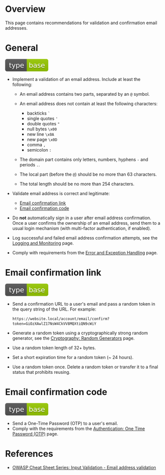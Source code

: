 # Overview

This page contains recommendations for validation and confirmation email addresses.

# General

<div align="left">
<img src="/.gitbook/assets/type-base-icon.svg">
</div>

- Implement a validation of an email address. Include at least the following:

    - An email address contains two parts, separated by an `@` symbol.
    - An email address does not contain at least the following characters:

        - backticks `` ` ``
        - single quotes `'`
        - double quotes `"`
        - null bytes `\x00`
        - new line `\x0A`
        - new page `\x0D`
        - comma `,`
        - semicolon `:`

    - The domain part contains only letters, numbers, hyphens `-` and periods `.`.
    - The local part (before the `@`) should be no more than 63 characters.
    - The total length should be no more than 254 characters.

- Validate email address is correct and legitimate:

    - [Email confirmation link](#email-confirmation-link)
    - [Email confirmation code](#email-confirmation-code)

- Do **not** automatically sign in a user after email address confirmation. Once a user confirms the ownership of an email address, send them to a usual login mechanism (with multi-factor authentication, if enabled).
- Log successful and failed email address confirmation attempts, see the [Logging and Monitoring](/Web%20Application/Logging%20and%20Monitoring/README.md) page.
- Comply with requirements from the [Error and Exception Handling](/Web%20Application/Error%20and%20Exception%20Handling/README.md) page.

# Email confirmation link

<div align="left">
<img src="/.gitbook/assets/type-base-icon.svg">
</div>

- Send a confirmation URL to a user's email and pass a random token in the query string of the URL. For example:

    ```
    https://website.local/account/email/confirm?token=GiOzXAwlZ17NsW4CkVV8MQXtiQN9cWiY
    ```

- Generate a random token using a cryptographically strong random generator, see the [Cryptography: Random Generators](/Web%20Application/Cryptography/Random%20Generators/README.md) page.
- Use a random token length of 32+ bytes.
- Set a short expiration time for a random token (~ 24 hours).
- Use a random token once. Delete a random token or transfer it to a final status that prohibits reusing.

# Email confirmation code

<div align="left">
<img src="/.gitbook/assets/type-base-icon.svg">
</div>

- Send a One-Time Password (OTP) to a user's email.
- Comply with the requirements from the [Authentication: One Time Password (OTP)](/Web%20Application/Authentication/One%20Time%20Password%20(OTP)/README.md) page.

# References

- [OWASP Cheat Sheet Series: Input Validation - Email address validation](https://cheatsheetseries.owasp.org/cheatsheets/Input_Validation_Cheat_Sheet.html#email-address-validation)
